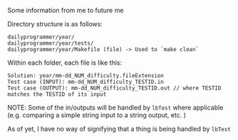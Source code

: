 Some information from me to future me

Directory structure is as follows:
```
dailyprogrammer/year/
dailyprogrammer/year/tests/
dailyprogrammer/year/Makefile (file) -> Used to `make clean`
```

Within each folder, each file is like this:
```
Solution: year/mm-dd_NUM_difficulty.fileExtension
Test case (INPUT): mm-dd_NUM_difficulty_TESTID.in
Test case (OUTPUT): mm-dd_NUM_difficulty_TESTID.out // where TESTID matches the TESTID of its input
```

NOTE: Some of the in/outputs will be handled by `lbTest` where applicable (e.g. comparing a simple string input to a string output, etc. )

As of yet, I have no way of signifying that a thing is being handled by `lbTest`
